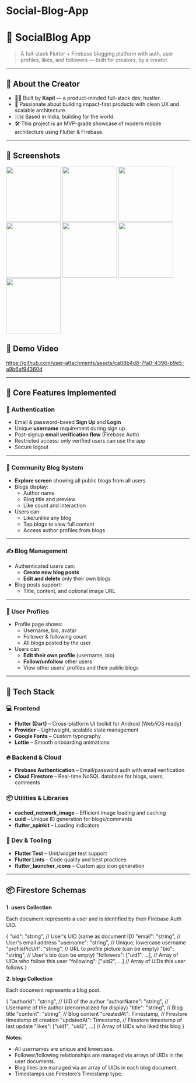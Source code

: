 # Social-Blog-App

# 📝 SocialBlog App

> A full-stack Flutter + Firebase blogging platform with auth, user profiles, likes, and followers — built for creators, by a creator.

---

## 🙌 About the Creator

- 👨‍💻 Built by **Kapil** — a product-minded full-stack dev, hustler.
- 🚀 Passionate about building impact-first products with clean UX and scalable architecture.
- 🇮🇳 Based in India, building for the world.
- 🛠️ This project is an MVP-grade showcase of modern mobile architecture using Flutter & Firebase.

---
## 📸 Screenshots

<p float="left">
  <img src="https://github.com/user-attachments/assets/af47223c-b84e-4d93-b748-f6618bae9ace" width="150"/>
  <img src="https://github.com/user-attachments/assets/f65b9bd7-33ae-4e21-bd5c-335532da5cd3" width="150"/>
  <img src="https://github.com/user-attachments/assets/1a4c4970-ec41-481a-a412-f3d286191e3a" width="150"/>
  <img src="https://github.com/user-attachments/assets/f5e4a09d-c664-402e-8231-fb4ce06082b9" width="150"/>
  <img src="https://github.com/user-attachments/assets/dcb10ff2-bd81-4486-8190-9181ebcf11d4" width="150"/>
  <img src="https://github.com/user-attachments/assets/06ea07a5-44c9-4187-9d05-4071d314faa8" width="150"/>
  <img src="https://github.com/user-attachments/assets/f93e691b-0549-4f42-908f-40df6768a8bb" width="150"/>
</p>

## 🎥 Demo Video

https://github.com/user-attachments/assets/ca08b4d8-7fa0-4396-b9e5-a9b6af94360d

---

## 🚀 Core Features Implemented

### 🔐 Authentication
- Email & password-based **Sign Up** and **Login**
- Unique **username** requirement during sign up
- Post-signup **email verification flow** (Firebase Auth)
- Restricted access: only verified users can use the app
- Secure logout

---

### 📰 Community Blog System
- **Explore screen** showing all public blogs from all users
- Blogs display:
  - Author name
  - Blog title and preview
  - Like count and interaction
- Users can:
  - Like/unlike any blog
  - Tap blogs to view full content
  - Access author profiles from blogs

---

### ✍️ Blog Management
- Authenticated users can:
  - **Create new blog posts**
  - **Edit and delete** only their own blogs
- Blog posts support:
  - Title, content, and optional image URL

---

### 👤 User Profiles
- Profile page shows:
  - Username, bio, avatar
  - Follower & following count
  - All blogs posted by the user
- Users can:
  - **Edit their own profile** (username, bio)
  - **Follow/unfollow** other users
  - View other users' profiles and their public blogs

---

## 🧱 Tech Stack

### 💻 Frontend
- **Flutter (Dart)** – Cross-platform UI toolkit for Android (Web/iOS ready)
- **Provider** – Lightweight, scalable state management
- **Google Fonts** – Custom typography
- **Lottie** – Smooth onboarding animations

### 🔥 Backend & Cloud
- **Firebase Authentication** – Email/password auth with email verification
- **Cloud Firestore** – Real-time NoSQL database for blogs, users, comments

### 📦 Utilities & Libraries
- **cached_network_image** – Efficient image loading and caching
- **uuid** – Unique ID generation for blogs/comments
- **flutter_spinkit** – Loading indicators

### 🧪 Dev & Tooling
- **Flutter Test** – Unit/widget test support
- **Flutter Lints** – Code quality and best practices
- **flutter_launcher_icons** – Custom app icon generation

---

## **📦 Firestore Schemas**

**1. users Collection**

Each document represents a user and is identified by their Firebase Auth UID.

{
"uid": "string",                // User's UID (same as document ID)
"email": "string",              // User's email address
"username": "string",           // Unique, lowercase username
"profilePicUrl": "string",      // URL to profile picture (can be empty)
"bio": "string",                // User's bio (can be empty)
"followers": ["uid1", ...],     // Array of UIDs who follow this user
"following": ["uid2", ...]      // Array of UIDs this user follows
}

**2. blogs Collection**

Each document represents a blog post.

{
"authorId": "string",           // UID of the author
"authorName": "string",         // Username of the author (denormalized for display)
"title": "string",              // Blog title
"content": "string",            // Blog content
"createdAt": Timestamp,         // Firestore timestamp of creation
"updatedAt": Timestamp,         // Firestore timestamp of last update
"likes": ["uid1", "uid2", ...]  // Array of UIDs who liked this blog
}

**Notes:**

- All usernames are unique and lowercase.
- Follower/following relationships are managed via arrays of UIDs in the user documents.
- Blog likes are managed via an array of UIDs in each blog document.
- Timestamps use Firestore’s Timestamp type.
